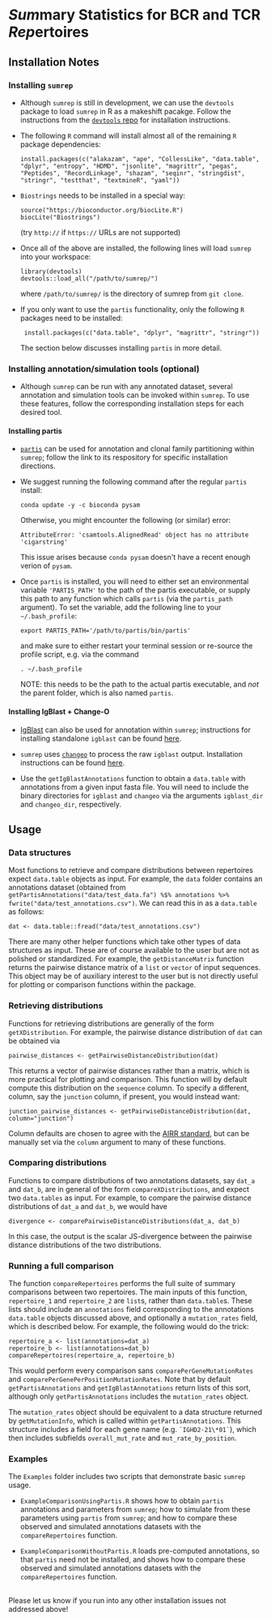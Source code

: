 # *Sum*mary Statistics for BCR and TCR *Rep*ertoires

## Installation Notes
### Installing `sumrep`
* Although `sumrep` is still in development, we can use the `devtools` package to load `sumrep` in R as a makeshift pacakge. Follow the instructions from the [`devtools` repo](https://github.com/hadley/devtools) for installation instructions.

* The following `R` command will install almost all of the remaining `R` package dependencies:
  ```
  install.packages(c("alakazam", "ape", "CollessLike", "data.table", "dplyr", "entropy", "HDMD", "jsonlite", "magrittr", "pegas", "Peptides", "RecordLinkage", "shazam", "seqinr", "stringdist", "stringr", "testthat", "textmineR", "yaml"))
  ```
  
* `Biostrings` needs to be installed in a special way:
    ```
    source("https://bioconductor.org/biocLite.R")
    biocLite("Biostrings")
    ```
  (try `http://` if `https://` URLs are not supported)

* Once all of the above are installed, the following lines will load `sumrep` into your workspace:
  ```
  library(devtools)
  devtools::load_all("/path/to/sumrep/")
  ```
  where `/path/to/sumrep/` is the directory of sumrep from `git clone`.
  
* If you only want to use the `partis` functionality, only the following `R` packages need to be installed:
  ```
   install.packages(c("data.table", "dplyr", "magrittr", "stringr"))
  ```
  The section below discusses installing `partis` in more detail.


### Installing annotation/simulation tools (optional)
* Although `sumrep` can be run with any annotated dataset, several annotation and simulation tools can be invoked within `sumrep`. To use these features, follow the corresponding installation steps for each desired tool.

#### Installing partis
* [`partis`](https://github.com/psathyrella/partis) can be used for annotation and clonal family partitioning within `sumrep`; follow the link to its respository for specific installation directions. 
* We suggest running the following command after the regular `partis` install:
  ```
  conda update -y -c bioconda pysam
  ```
  Otherwise, you might encounter the following (or similar) error:
  ```
  AttributeError: 'csamtools.AlignedRead' object has no attribute 'cigarstring'
  ```
  This issue arises because `conda pysam` doesn't have a recent enough verion of `pysam`.

* Once `partis` is installed, you will need to either set an environmental variable `'PARTIS_PATH'` to the path of the partis   executable, or supply this path to any function which calls `partis` (via the `partis_path` argument).
  To set the variable, add the following line to your `~/.bash_profile`:
  ```
  export PARTIS_PATH='/path/to/partis/bin/partis'
  ```
  and make sure to either restart your terminal session or re-source the profile script, e.g. via the command
  ```
  . ~/.bash_profile
  ```
  
  NOTE: this needs to be the path to the actual partis executable, and *not* the parent folder, which is also named `partis`.
  
#### Installing IgBlast + Change-O
* [IgBlast](https://www.ncbi.nlm.nih.gov/igblast/) can also be used for annotation within `sumrep`; instructions for installing standalone `igblast` can be found [here](https://ncbi.github.io/igblast/cook/How-to-set-up.html).

* `sumrep` uses [`changeo`](https://changeo.readthedocs.io/en/version-0.4.4/index.html) to process the raw `igblast` output. Installation instructions can be found [here](https://changeo.readthedocs.io/en/version-0.4.4/install.html).

* Use the `getIgBlastAnnotations` function to obtain a `data.table` with annotations from a given input fasta file. You will need to include the binary directories for `igblast` and `changeo` via the arguments `igblast_dir` and `changeo_dir`, respectively.

## Usage
### Data structures
Most functions to retrieve and compare distributions between repertoires expect `data.table` objects as input.
For example, the `data` folder contains an annotations dataset (obtained from `getPartisAnnotations("data/test_data.fa") %$% annotations %>% fwrite("data/test_annotations.csv")`.
We can read this in as a `data.table` as follows:
```
dat <- data.table::fread("data/test_annotations.csv")
```
There are many other helper functions which take other types of data structures as input.
These are of course available to the user but are not as polished or standardized.
For example, the `getDistanceMatrix` function returns the pairwise distance matrix of a `list` or `vector` of input sequences.
This object may be of auxiliary interest to the user but is not directly useful for plotting or comparison functions within the package.

### Retrieving distributions
Functions for retrieving distributions are generally of the form `getXDistribution`.
For example, the pairwise distance distribution of `dat` can be obtained via
```
pairwise_distances <- getPairwiseDistanceDistribution(dat)
```
This returns a vector of pairwise distances rather than a matrix, which is more practical for plotting and comparison.
This function will by default compute this distribution on the `sequence` column.
To specify a different, column, say the `junction` column, if present, you would instead want:
```
junction_pairwise_distances <- getPairwiseDistanceDistribution(dat, column="junction")
```
Column defaults are chosen to agree with the [AIRR standard](http://docs.airr-community.org/en/latest/datarep/rearrangements.html#fields), but can be manually set via the `column` argument to many of these functions.

### Comparing distributions
Functions to compare distributions of two annotations datasets, say `dat_a` and `dat_b`, are in general of the form `compareXDistributions`, and expect two `data.tables` as input.
For example, to compare the pairwise distance distributions of `dat_a` and `dat_b`, we would have
```
divergence <- comparePairwiseDistanceDistributions(dat_a, dat_b)
```
In this case, the output is the scalar JS-divergence between the pairwise distance distributions of the two distributions.

### Running a full comparison
The function `compareRepertoires` performs the full suite of summary comparisons between two repertoires.
The main inputs of this function, `repertoire_1` and `repertoire_2` are `list`s, rather than `data.table`s.
These lists should include an `annotations` field corresponding to the annotations `data.table` objects discussed above, and optionally a `mutation_rates` field, which is described below.
For example, the following would do the trick:
```
repertoire_a <- list(annotations=dat_a)
repertoire_b <- list(annotations=dat_b)
compareRepertoires(repertoire_a, repertoire_b)
```
This would perform every comparison sans `comparePerGeneMutationRates` and `comparePerGenePerPositionMutationRates`.
Note that by default `getPartisAnnotations` and `getIgBlastAnnotations` return lists of this sort, although only `getPartisAnnotations` includes the `mutation_rates` object.

The `mutation_rates` object should be equivalent to a data structure returned by `getMutationInfo`, which is called within `getPartisAnnotations`.
This structure includes a field for each gene name (e.g. `` `IGHD2-21\*01` ``), which then includes subfields `overall_mut_rate` and `mut_rate_by_position`.

### Examples
The `Examples` folder includes two scripts that demonstrate basic `sumrep` usage.

* `ExampleComparisonUsingPartis.R` shows how to obtain `partis` annotations and parameters from `sumrep`; how to simulate from these parameters using `partis` from `sumrep`; and how to compare these observed and simulated annotations datasets with the `compareRepertoires` function.

* `ExampleComparisonWithoutPartis.R` loads pre-computed annotations, so that `partis` need not be installed, and shows how to compare these observed and simulated annotations datasets with the `compareRepertoires` function.

##
Please let us know if you run into any other installation issues not addressed above!
